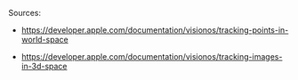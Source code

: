 Sources:
- https://developer.apple.com/documentation/visionos/tracking-points-in-world-space

- https://developer.apple.com/documentation/visionos/tracking-images-in-3d-space

